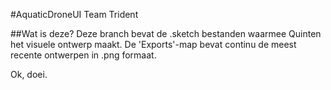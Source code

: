 #AquaticDroneUI
Team Trident

##Wat is deze?
Deze branch bevat de .sketch bestanden waarmee Quinten het visuele ontwerp maakt. De 'Exports'-map bevat continu de meest recente ontwerpen in .png formaat.

Ok, doei.